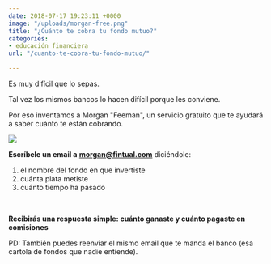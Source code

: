 ```yaml
---
date: 2018-07-17 19:23:11 +0000
image: "/uploads/morgan-free.png"
title: "¿Cuánto te cobra tu fondo mutuo?"
categories:
- educación financiera
url: "/cuanto-te-cobra-tu-fondo-mutuo/"

---
```

Es muy difícil que lo sepas.

Tal vez los mismos bancos lo hacen difícil porque les conviene.

Por eso inventamos a Morgan "Feeman", un servicio gratuito que te ayudará a saber cuánto te están cobrando.

![](/uploads/morgan-free.png)

**Escríbele un email a** [**morgan@fintual.com**](mailto://morgan@fintual.com) diciéndole:

1. el nombre del fondo en que invertiste
2. cuánta plata metiste
3. cuánto tiempo ha pasado

**<br>**

**Recibirás una respuesta simple: cuánto ganaste y cuánto pagaste en comisiones**

PD: También puedes reenviar el mismo email que te manda el banco (esa cartola de fondos que nadie entiende).